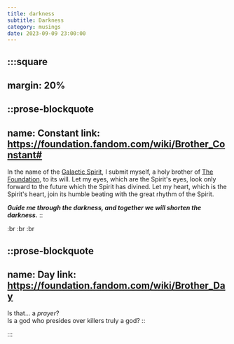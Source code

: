 ```yaml
---
title: darkness
subtitle: Darkness
category: musings
date: 2023-09-09 23:00:00
---
```


:::square
---
margin: 20%
---

::prose-blockquote
---
name: Constant
link: https://foundation.fandom.com/wiki/Brother_Constant#
---
In the name of the [Galactic Spirit][galactic-spirit], I submit myself, a holy brother of [The Foundation][the-foundation], to its will.
Let my eyes, which are the Spirit's eyes, look only forward to the future which the Spirit has divined.
Let my heart, which is the Spirit's heart, join its humble beating with the great rhythm of the Spirit.

_**Guide me through the darkness,
and together we will shorten the darkness.**_
::

:br
:br
:br

::prose-blockquote
---
name: Day
link: https://foundation.fandom.com/wiki/Brother_Day
---
Is that... a _prayer_?  
Is a god who presides over killers truly a god?
::

:::

[the-foundation]: https://foundation.fandom.com/wiki/Foundation
[galactic-spirit]: https://foundation.fandom.com/wiki/Church_of_the_Galactic_Spirit
